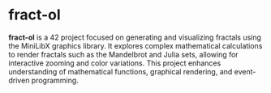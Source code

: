 # fract-ol  

**fract-ol** is a 42 project focused on generating and visualizing fractals using the MiniLibX graphics library. It explores complex mathematical calculations to render fractals such as the Mandelbrot and Julia sets, allowing for interactive zooming and color variations. This project enhances understanding of mathematical functions, graphical rendering, and event-driven programming.  
